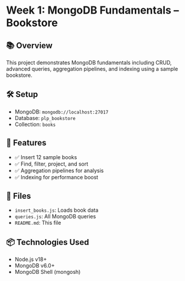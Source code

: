 # Week 1: MongoDB Fundamentals – Bookstore

## 📚 Overview
This project demonstrates MongoDB fundamentals including CRUD, advanced queries, aggregation pipelines, and indexing using a sample bookstore.

## 🛠️ Setup

- MongoDB: `mongodb://localhost:27017`
- Database: `plp_bookstore`
- Collection: `books`

## 🚀 Features

- ✅ Insert 12 sample books
- ✅ Find, filter, project, and sort
- ✅ Aggregation pipelines for analysis
- ✅ Indexing for performance boost

## 📂 Files

- `insert_books.js`: Loads book data
- `queries.js`: All MongoDB queries
- `README.md`: This file


## 📦 Technologies Used

- Node.js v18+
- MongoDB v6.0+
- MongoDB Shell (mongosh)
